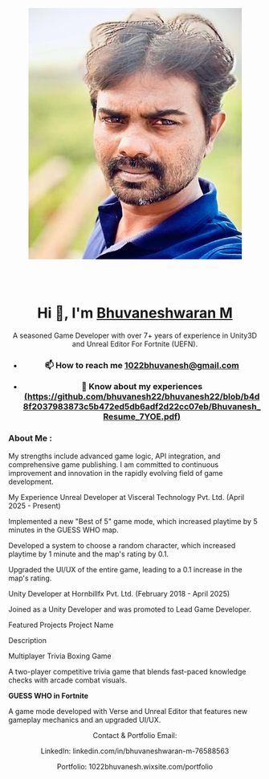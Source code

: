 <div align="center">

 [![MastHead](https://github.com/bhuvanesh22/bhuvanesh22/blob/267259c18eb6d6d6813ccc32befc4635b1f2bf2a/dp.jpeg)](https://bhuvanesh22.github.io/)

<br/>
<br/>
<h1 align="center">Hi 👋, I'm <a href=https://www.linkedin.com/in/bhuvaneshwaran-m-76588563/" target="_blank"> Bhuvaneshwaran M </a> </h1> A seasoned Game Developer with over 7+ years of experience in Unity3D and Unreal Editor For Fortnite (UEFN).

<h3>
  
- 📫 How to reach me **1022bhuvanesh@gmail.com**

- 📄 Know about my experiences [(https://github.com/bhuvanesh22/bhuvanesh22/blob/b4d8f2037983873c5b472ed5db6adf2d22cc07eb/Bhuvanesh_Resume_7YOE.pdf)](https://github.com/komalkuru/komalkuru/blob/main/Komal_Resume.pdf)
  
 </h3>


<h3 align="left"> About Me : </h3> <p align="left">  My strengths include advanced game logic, API integration, and comprehensive game publishing. I am committed to continuous improvement and innovation in the rapidly evolving field of game development.

<p align="left"> My Experience Unreal Developer at Visceral Technology Pvt. Ltd. (April 2025 - Present)

<p align="left"> Implemented a new "Best of 5" game mode, which increased playtime by 5 minutes in the GUESS WHO map.

<p align="left"> Developed a system to choose a random character, which increased playtime by 1 minute and the map's rating by 0.1.

<p align="left"> Upgraded the UI/UX of the entire game, leading to a 0.1 increase in the map's rating.

<p align="left"> Unity Developer at Hornbillfx Pvt. Ltd. (February 2018 - April 2025)

<p align="left"> Joined as a Unity Developer and was promoted to Lead Game Developer.

<p align="left"> Featured Projects Project Name

<p align="left"> Description

<p align="left"> Multiplayer Trivia Boxing Game

<p align="left"> A two-player competitive trivia game that blends fast-paced knowledge checks with arcade combat visuals.

<p align="left"> <b>GUESS WHO in Fortnite</b>

<p align="left"> A game mode developed with Verse and Unreal Editor that features new gameplay mechanics and an upgraded UI/UX.
</p>

Contact & Portfolio Email: 

LinkedIn: linkedin.com/in/bhuvaneshwaran-m-76588563

Portfolio: 1022bhuvanesh.wixsite.com/portfolio
